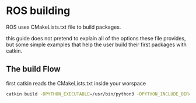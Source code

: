 # ROS building
ROS uses CMakeLists.txt file to build packages.

this guide does not pretend to explain all of the options these file provides,
but some simple examples that help the user build their first packages with catkin.

## The build Flow 
first catkin reads the CMakeLists.txt inside your worspace 

```bash
catkin build -DPYTHON_EXECUTABLE=/usr/bin/python3 -DPYTHON_INCLUDE_DIR=/usr/include/python3.7m
```